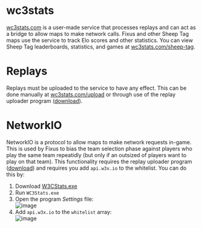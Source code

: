 # wc3stats

[wc3stats.com](https://wc3stats.com/) is a user-made service that processes
replays and can act as a bridge to allow maps to make network calls. Fixus and
other Sheep Tag maps use the service to track Elo scores and other statistics.
You can view Sheep Tag leaderboards, statistics, and games at
[wc3stats.com/sheep-tag](https://wc3stats.com/sheep-tag).

# Replays
Replays must be uploaded to the service to have any effect. This can be done
manually at [wc3stats.com/upload](https://wc3stats.com/upload) or through use
of the replay uploader program
([download](https://wc3stats.com/auto-uploader)).

# NetworkIO
NetworkIO is a protocol to allow maps to make network requests in-game. This is
used by Fixus to bias the team selection phase against players who play the
same team repeatidly (but only if an outsized of players want to play on that
team). This functionality requires the replay uploader program
([download](https://wc3stats.com/auto-uploader)) and requires you add
`api.w3x.io` to the whitelist. You can do this by:

1. Download [W3CStats.exe](https://wc3stats.com/auto-uploader)
2. Run `WC3Stats.exe`
3. Open the program _Settings_ file:\
![image](https://user-images.githubusercontent.com/4513209/81761198-2d003580-947e-11ea-80fe-5ec050f8871e.png)
4. Add `api.w3x.io` to the `whitelist` array:\
![image](https://user-images.githubusercontent.com/4513209/81761382-a566f680-947e-11ea-8def-21b1537b995d.png)
